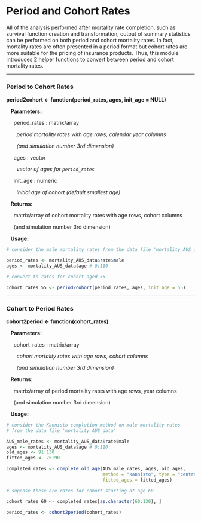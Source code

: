 # Period and Cohort Rates

All of the analysis performed after mortality rate completion, such as survival function 
creation and transformation, output of summary statistics can be performed on both period
and cohort mortality rates. In fact, mortality rates are often presented in a period format but
cohort rates are more suitable for the pricing of insurance products. Thus, this module introduces
2 helper functions to convert between period and cohort mortality rates. 

---

### Period to Cohort Rates

**period2cohort <- function(period_rates, ages, init_age = NULL)**

&nbsp;&nbsp; **Parameters:**

&nbsp;&nbsp;&nbsp;&nbsp; period_rates : matrix/array

&nbsp;&nbsp;&nbsp;&nbsp;&nbsp;&nbsp; *period mortality rates with age rows, calendar year columns*

&nbsp;&nbsp;&nbsp;&nbsp;&nbsp;&nbsp; *(and simulation number 3rd dimension)*

&nbsp;&nbsp;&nbsp;&nbsp; ages : vector

&nbsp;&nbsp;&nbsp;&nbsp;&nbsp;&nbsp; *vector of ages for `period_rates`*

&nbsp;&nbsp;&nbsp;&nbsp; init_age : numeric

&nbsp;&nbsp;&nbsp;&nbsp;&nbsp;&nbsp; *initial age of cohort (default smallest age)*

&nbsp;&nbsp; **Returns:**

&nbsp;&nbsp;&nbsp;&nbsp; matrix/array of cohort mortality rates with age rows,
cohort columns 

&nbsp;&nbsp;&nbsp;&nbsp; (and simulation number 3rd dimension)

&nbsp;&nbsp; **Usage:**

```r
# consider the male mortality rates from the data file 'mortality_AUS_data'

period_rates <- mortality_AUS_data$rate$male
ages <- mortality_AUS_data$age # 0:110

# convert to rates for cohort aged 55

cohort_rates_55 <- period2cohort(period_rates, ages, init_age = 55)
```

---

### Cohort to Period Rates

**cohort2period <- function(cohort_rates)**

&nbsp;&nbsp; **Parameters:**

&nbsp;&nbsp;&nbsp;&nbsp; cohort_rates : matrix/array

&nbsp;&nbsp;&nbsp;&nbsp;&nbsp;&nbsp; *cohort mortality rates with age rows, cohort columns*

&nbsp;&nbsp;&nbsp;&nbsp;&nbsp;&nbsp; *(and simulation number 3rd dimension)*

&nbsp;&nbsp; **Returns:**

&nbsp;&nbsp;&nbsp;&nbsp; matrix/array of period mortality rates with age rows,
year columns 

&nbsp;&nbsp;&nbsp;&nbsp; (and simulation number 3rd dimension)

&nbsp;&nbsp; **Usage:**

```r
# consider the Kannisto completion method on male mortality rates
# from the data file 'mortality_AUS_data'

AUS_male_rates <- mortality_AUS_data$rate$male
ages <- mortality_AUS_data$age # 0:110
old_ages <- 91:130
fitted_ages <- 76:90

completed_rates <- complete_old_age(AUS_male_rates, ages, old_ages,
                                    method = "kannisto", type = "central",
                                    fitted_ages = fitted_ages)

# suppose these are rates for cohort starting at age 60

cohort_rates_60 <- completed_rates[as.character(60:130), ]

period_rates <- cohort2period(cohort_rates)
```







